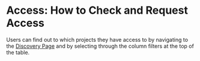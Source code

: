 # **Access: How to Check and Request Access**

Users can find out to which projects they have access to by navigating to the [Discovery Page](https://brh.data-commons.org/discovery) and by selecting through the column filters at the top of the table.